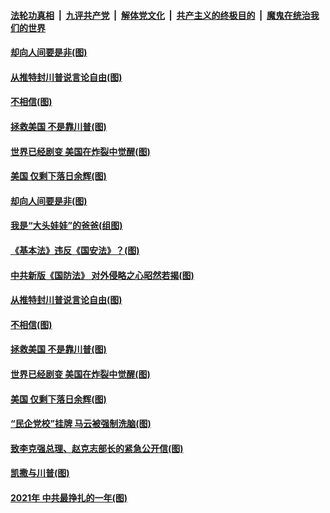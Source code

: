 

####  [法轮功真相](../../../../basic/blob/master/README.md?t=01122303) &nbsp;|&nbsp; [九评共产党](../../../../9ping.md/blob/master/README.md?t=01122303) &nbsp;|&nbsp; [解体党文化](../../../../jtdwh.md/blob/master/README.md?t=01122303)  &nbsp;|&nbsp; [共产主义的终极目的](../../../../gczydzjmd.md/blob/master/README.md?t=01122303) &nbsp;|&nbsp; [魔鬼在统治我们的世界](../../../../mgztzwmdsj.md/blob/master/README.md?t=01122303) 

#### [却向人间要是非(图)](../pages/p4/958794.md?t=01122303) 

#### [从推特封川普说言论自由(图)](../pages/p4/958673.md?t=01122303) 

#### [不相信(图)](../pages/p4/958672.md?t=01122303) 

#### [拯救美国 不是靠川普(图)](../pages/p4/958693.md?t=01122303) 

#### [世界已经剧变 美国在炸裂中觉醒(图)](../pages/p4/958675.md?t=01122303) 

#### [美国 仅剩下落日余辉(图)](../pages/p4/958674.md?t=01122303) 





#### [却向人间要是非(图)](../pages/p4/958794.md?t=01122303) 

#### [我是“大头娃娃”的爸爸(组图)](../pages/p4/958788.md?t=01122303) 

#### [《基本法》违反《国安法》？(图)](../pages/p4/958787.md?t=01122303) 

#### [中共新版《国防法》 对外侵略之心昭然若揭(图)](../pages/p4/958786.md?t=01122303) 

#### [从推特封川普说言论自由(图)](../pages/p4/958673.md?t=01122303) 


#### [不相信(图)](../pages/p4/958672.md?t=01122303) 

#### [拯救美国 不是靠川普(图)](../pages/p4/958693.md?t=01122303) 

#### [世界已经剧变 美国在炸裂中觉醒(图)](../pages/p4/958675.md?t=01122303) 

#### [美国 仅剩下落日余辉(图)](../pages/p4/958674.md?t=01122303) 

#### [“民企党校”挂牌 马云被强制洗脑(图)](../pages/p4/958689.md?t=01122303) 

#### [致李克强总理、赵克志部长的紧急公开信(图)](../pages/p4/958669.md?t=01122303) 



#### [凯撒与川普(图)](../pages/p4/958605.md?t=01122303) 

#### [2021年 中共最挣扎的一年(图)](../pages/p4/958592.md?t=01122303) 

